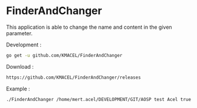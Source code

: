 # FinderAndChanger
This application is able to change the name and content in the given parameter.

Development :
```bash
go get -u github.com/KMACEL/FinderAndChanger
```
Download :
```bash
https://github.com/KMACEL/FinderAndChanger/releases
```

Example :
```bash
./FinderAndChanger /home/mert.acel/DEVELOPMENT/GIT/AOSP test Acel true false
```
